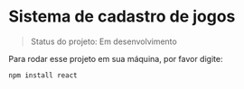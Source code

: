 # Sistema de cadastro de jogos

> Status do projeto: Em desenvolvimento

Para rodar esse projeto em sua máquina, por favor digite:

```
npm install react
```
